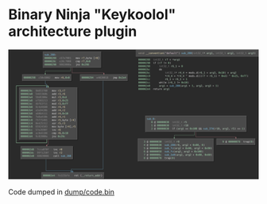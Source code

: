 # Binary Ninja "Keykoolol" architecture plugin

![demo](./demo.png)

Code dumped in [dump/code.bin](dump/code.bin)
